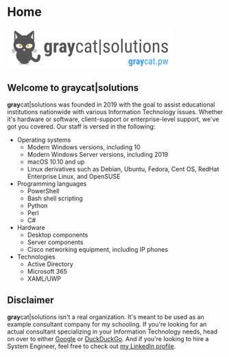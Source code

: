 # Home

![graycat\|solutions_logo](./img/logo.png)

## Welcome to **gray**cat\|solutions

**gray**cat\|solutions was founded in 2019 with the goal to assist educational institutions nationwide with various Information Technology issues. Whether it's hardware or software, client-support or enterprise-level support, we've got you covered. Our staff is versed in the following:

- Operating systems
  - Modern Windows versions, including 10
  - Modern Windows Server versions, including 2019
  - macOS 10.10 and up
  - Linux derivatives such as Debian, Ubuntu, Fedora, Cent OS, RedHat Enterprise Linux, and OpenSUSE
- Programming languages
  - PowerShell
  - Bash shell scripting
  - Python
  - Perl
  - C#
- Hardware
  - Desktop components
  - Server components
  - Cisco networking equipment, including IP phones
- Technologies
  - Active Directory
  - Microsoft 365
  - XAML/UWP

## Disclaimer

**gray**cat\|solutions isn't a real organization. It's meant to be used as an example consultant company for my schooling. If you're looking for an actual consultant specializing in your Information Technology needs, head on over to either [Google](https://www.google.com) or [DuckDuckGo](https://www.duckduckgo.com). And if you're looking to hire a System Engineer, feel free to check out [my LinkedIn profile](https://www.linkedin.com/in/edfig/).
